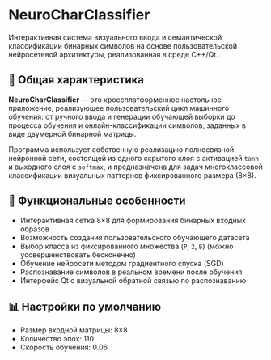 # NeuroCharClassifier

Интерактивная система визуального ввода и семантической классификации бинарных символов на основе пользовательской нейросетевой архитектуры, реализованная в среде C++/Qt.

## 📌 Общая характеристика

**NeuroCharClassifier** — это кроссплатформенное настольное приложение, реализующее пользовательский цикл машинного обучения: от ручного ввода и генерации обучающей выборки до процесса обучения и онлайн-классификации символов, заданных в виде двумерной бинарной матрицы.

Программа использует собственную реализацию полносвязной нейронной сети, состоящей из одного скрытого слоя с активацией `tanh` и выходного слоя с `softmax`, и предназначена для задач многоклассовой классификации визуальных паттернов фиксированного размера (8×8).

## 🧠 Функциональные особенности

- Интерактивная сетка 8×8 для формирования бинарных входных образов
- Возможность создания пользовательского обучающего датасета
- Выбор класса из фиксированного множества (`P`, `2`, `Б`) (можно усовершенствовать бесконечно)
- Обучение нейросети методом градиентного спуска (SGD)
- Распознавание символов в реальном времени после обучения
- Интерфейс Qt с визуальной обратной связью по распознаванию


## 📊 Настройки по умолчанию

- Размер входной матрицы: 8×8
- Количество эпох: 110
- Скорость обучения: 0.06






